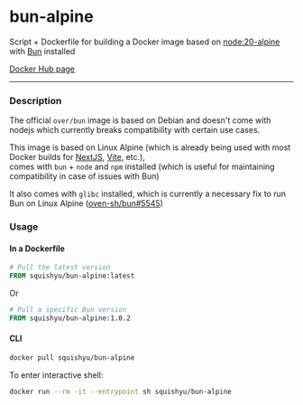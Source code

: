 # bun-alpine
Script + Dockerfile for building a Docker image based on [node:20-alpine](https://hub.docker.com/_/node/) with [Bun](https://github.com/oven-sh/bun) installed

 [Docker Hub page](https://hub.docker.com/r/squishyu/bun-alpine)

---

### Description

The official `over/bun` image is based on Debian and doesn't come with nodejs which currently breaks compatibility with certain use cases.

This image is based on Linux Alpine (which is already being used with most Docker builds for [NextJS](https://github.com/vercel/next.js/blob/canary/examples/with-docker/Dockerfile), [Vite](https://dev.to/ysmnikhil/how-to-build-with-react-or-vue-with-vite-and-docker-1a3l), etc.),  
comes with `bun` + `node` and `npm` installed (which is useful for maintaining compatibility in case of issues with Bun)

It also comes with `glibc` installed, which is currently a necessary fix to run Bun on Linux Alpine ([oven-sh/bun#5545](https://github.com/oven-sh/bun/issues/5545#issuecomment-1722461083))

### Usage

#### In a Dockerfile

```Dockerfile
# Pull the latest version
FROM squishyu/bun-alpine:latest
```

Or

```Dockerfile
# Pull a specific Bun version
FROM squishyu/bun-alpine:1.0.2
```

#### CLI

```sh
docker pull squishyu/bun-alpine
```

To enter interactive shell:

```sh
docker run --rm -it --entrypoint sh squishyu/bun-alpine
```
